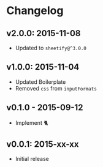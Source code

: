 # Changelog

## v2.0.0: 2015-11-08

- Updated to `sheetify@^3.0.0`

## v1.0.0: 2015-11-04

- Updated Boilerplate
- Removed `css` from `inputFormats`

## v0.1.0 - 2015-09-12

- Implement :cat2:

## v0.0.1: 2015-xx-xx

- Initial release
